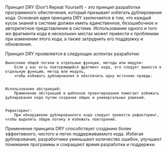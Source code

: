 Принцип DRY (Don't Repeat Yourself) - это принцип разработки программного обеспечения, 
который призывает избегать дублирования кода. Основная идея принципа DRY заключается в том, 
что каждый кусок знаний в системе должен иметь единственное, безошибочное и авторитетное представление в системе. 
Использование одного и того же фрагмента кода в нескольких местах может привести к проблемам при изменении этого кода, 
а также затруднить его поддержку и обновление.


Принцип DRY проявляется в следующих аспектах разработки:

    Вынесение общей логики в отдельные функции, методы или модули:
        Если у вас есть повторяющийся фрагмент кода, его следует вынести в отдельную функцию, метод или модуль, 
        чтобы избежать дублирования и обеспечить одну источник правды.


    Использование абстракций:
        Применение абстракций и шаблонов проектирования помогает избежать дублирования кода путем создания общих и универсальных решений.


    Рефакторинг:
        При обнаружении дублированного кода следует провести рефакторинг, чтобы выделить общую логику и избежать повторений.


Применение принципа DRY способствует созданию более эффективного, чистого и легко поддерживаемого кода. Избегая дублирования, 
разработчики уменьшают количество ошибок, улучшают понимание программы и сокращают время разработки и поддержки.

